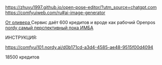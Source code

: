 https://zhuyu1997.github.io/open-pose-editor/?utm_source=chatgpt.com
https://comfyuiweb.com/ru#ai-image-generator


[От оливера ](https://app.salt.ai/login)
Сервис даёт 600 кредитов и вроде как рабочий Openpos
[nordy самый перспективный пока ИМБА](https://nordy.ai/)

ИНСТРУКЦИЯ:

https://comfyui101.nordy.ai/d0b171cd-a3d4-4585-ae48-9515f00d4094


18500 кредитов 